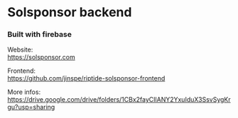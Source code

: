 ﻿# Solsponsor backend

### Built with firebase

Website:<br />
https://solsponsor.com

Frontend: <br />
https://github.com/jinspe/riptide-solsponsor-frontend

More infos: <br />
https://drive.google.com/drive/folders/1CBx2fayCIlANY2YxuIduX3SsvSygKrgu?usp=sharing
